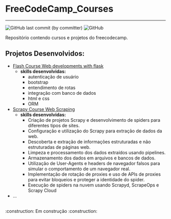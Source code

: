 # FreeCodeCamp_Courses
---
![GitHub last commit (by committer)](https://img.shields.io/github/last-commit/Lyarkh/FreeCodeCamp_Courses)
![GitHub](https://img.shields.io/github/license/Lyarkh/FreeCodeCamp_Courses)



Repositório contendo cursos e projetos do freecodecamp.

## Projetos Desenvolvidos:
  - [Flash Course Web developments with flask](./Flask_Course_Web_Application)
    - **skills desenvolvidas:**
      - autenticação de usuário
      - bootstrap
      - entendimento de rotas
      - integração com banco de dados
      - html e css
      - ORM
  - [Scrapy Course Web Scraping](./Scrapy_Course_Python_Web_Scraping/)
    - **skills desenvolvidas:**
      - Criação de projetos Scrapy e desenvolvimento de spiders para diferentes tipos de sites.
      - Configuração e utilização do Scrapy para extração de dados da web.
      - Descoberta e extração de informações estruturadas e não estruturadas de páginas web.
      - Limpeza e processamento dos dados extraídos usando pipelines.
      - Armazenamento dos dados em arquivos e bancos de dados.
      - Utilização de User-Agents e headers de navegador falsos para simular o comportamento de um navegador real.
      - Implementação de rotação de proxies e uso de APIs de proxies para evitar bloqueios e proteger a identidade do spider.
      - Execução de spiders na nuvem usando Scrapyd, ScrapeOps e Scrapy Cloud
  - ...

<br>
:construction: Em construção :construction:
